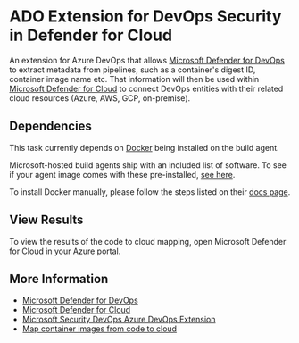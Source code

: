 # ADO Extension for DevOps Security in Defender for Cloud

An extension for Azure DevOps that allows [Microsoft Defender for DevOps](https://aka.ms/DfDdocs) to extract metadata from pipelines, such as a container's digest ID, container image name etc. That information will then be used within [Microsoft Defender for Cloud](https://aka.ms/mdc) to connect DevOps entities with their related cloud resources (Azure, AWS, GCP, on-premise).

## Dependencies

This task currently depends on [Docker](https://docs.docker.com/get-started/overview/) being installed on the build agent.

Microsoft-hosted build agents ship with an included list of software. To see if your agent image comes with these pre-installed, [see here](https://learn.microsoft.com/en-us/azure/devops/pipelines/agents/hosted?view=azure-devops&tabs=yaml#software).

To install Docker manually, please follow the steps listed on their [docs page](https://docs.docker.com/engine/install/).

## View Results

To view the results of the code to cloud mapping, open Microsoft Defender for Cloud in your Azure portal.

## More Information

* [Microsoft Defender for DevOps](https://aka.ms/DfDdocs)
* [Microsoft Defender for Cloud](https://aka.ms/mdc)
* [Microsoft Security DevOps Azure DevOps Extension](https://aka.ms/msdo-azdevops)
* [Map container images from code to cloud](https://aka.ms/containermapping)
